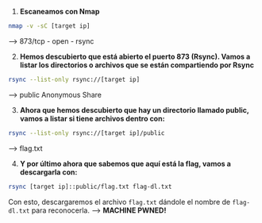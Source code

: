 1. **Escaneamos con Nmap**
```bash
nmap -v -sC [target ip]
```
--> 873/tcp - open - rsync

2. **Hemos descubierto que está abierto el puerto 873 (Rsync). Vamos a listar los directorios o archivos que se están compartiendo por Rsync**
```bash
rsync --list-only rsync://[target ip]
```
--> public     Anonymous Share

3. **Ahora que hemos descubierto que hay un directorio llamado public, vamos a listar si tiene archivos dentro con:** 
```bash
rsync --list-only rsync://[target ip]/public
```
--> flag.txt

4. **Y por último ahora que sabemos que aquí está la flag, vamos a descargarla con:**
```bash
rsync [target ip]::public/flag.txt flag-dl.txt
```
Con esto, descargaremos el archivo `flag.txt` dándole el nombre de `flag-dl.txt` para reconocerla.
--> **MACHINE PWNED!**

